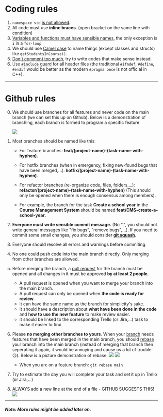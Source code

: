 # Coding rules

1. `namespace std` [is not allowed](https://stackoverflow.com/a/1452738).
2. All code must use **inline braces**. (open bracket on the same line with condition)
3. [Variables and functions must have sensible names](https://www.youtube.com/watch?v=-J3wNP6u5YU), the only exception is `i` in a `for-loop`.
4. We should use [Camel case](https://en.wikipedia.org/wiki/Camel_case) to name things (except classes and structs) like `getStudentsInCourse()`.
5. [Don't comment too much](https://www.youtube.com/watch?v=Bf7vDBBOBUA), try to write codes that make sense instead.
6. Use [`#include` guard](https://www.learncpp.com/cpp-tutorial/header-guards/) for all header files (the traditional `#ifndef`, `#define`, `#endif` would be better as the modern `#pragma once` is not official in C++).

---

# Github rules

0. We should use branches for all features and never code on the main branch (we can set this up on Github). Below is a demonstration of branching, each branch is formed to program a specific feature.

    ![](https://hackmd.io/_uploads/HyypvJcv3.png)

1. Most branches should be named like this: 
    - For feature branches: **feat/(project-name)-(task-name-with-hyphen)**.
    - For hotfix branches (when in emergency, fixing new-found bugs that have been merged,...): **hotfix/(project-name)-(task-name-with-hyphen)**.
    - For refactor branches (re-organize code, files, folders,...): **refactor/(project-name)-(task-name-with-hyphen)** (This should only be opened when there is enough consensus among members).

    - For example, the branch for the task **Create a school year** in the **Course Management System** should be named **feat/CMS-create-a-school-year**.
2. **Everyone must write sensible commit message.** (No ".", you should not write general messages like "fix bugs", "remove bugs",...). If you need to commit some small changes, you should consider [**git squash**](https://stackoverflow.com/a/5189600).
3. Everyone should resolve all errors and warnings before commiting.
4. No one could push code into the main branch directly. Only merging from other branches are allowed.
5. Before merging the branch, a [pull request](https://viblo.asia/p/tao-pull-request-dung-cach-bWrZnwkrlxw) for the branch must be opened and all changes in it must be approved **by at least 2 people**.
    - A pull request is opened when you want to merge your branch into the main branch.
    - A pull request can only be opened when **the code is ready for review**.
    - It can have the same name as the branch for simplicity's sake.
    - It should have a description about **what have been done in the code** and **how to use the new feature** to make review easier.
    - It should be linked to the corresponding Trello (or Jira,...) task to make it easier to find.
6. Please **no merging other branches to yours**. When your [branch](https://backlog.com/git-tutorial/vn/stepup/stepup1_1.html) needs features that have been merged in the main branch, you should [rebase](https://www.atlassian.com/git/tutorials/rewriting-history/git-rebase) your branch into the main branch (instead of merging that branch then seperating it again, it would be annoying and cause us a lot of trouble 😥). Below is a picture demonstration of rebase.
    ![](https://hackmd.io/_uploads/HJCfY5Ovh.png)
    ![](https://hackmd.io/_uploads/B1icLnCbT.png)
    * When you are on a feature branch: `git rebase main`
7. Try to estimate the day you will complete your task and set it up in Trello (or Jira,...)
8. ALWAYS add a new line at the end of a file - GITHUB SUGGESTS THIS!![](https://hackmd.io/_uploads/BJX0-3AWa.png)

---

##### Note: More rules might be added later on.
